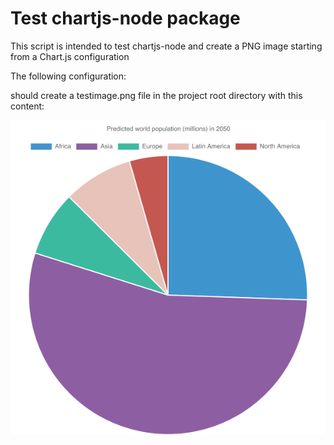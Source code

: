 # Test chartjs-node package

This script is intended to test chartjs-node and create a PNG image starting from a Chart.js configuration

The following configuration:



should create a testimage.png file in the project root directory with this content:

![alt text](https://github.com/rmarchet/test-chartjs-node/blob/master/testimage.png)
